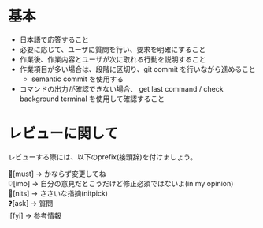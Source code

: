 ﻿# 基本
- 日本語で応答すること
- 必要に応じて、ユーザに質問を行い、要求を明確にすること
- 作業後、作業内容とユーザが次に取れる行動を説明すること
- 作業項目が多い場合は、段階に区切り、git commit を行いながら進めること
  - semantic commit を使用する
- コマンドの出力が確認できない場合、 get last command / check background terminal を使用して確認すること
  
# レビューに関して
レビューする際には、以下のprefix(接頭辞)を付けましょう。
<!-- for GitHub Copilot review rule -->
🛑[must] → かならず変更してね  
💡[imo] → 自分の意見だとこうだけど修正必須ではないよ(in my opinion)  
📝[nits] → ささいな指摘(nitpick)  
❓[ask] → 質問  
ℹ️[fyi] → 参考情報
<!-- for GitHub Copilot review rule -->
